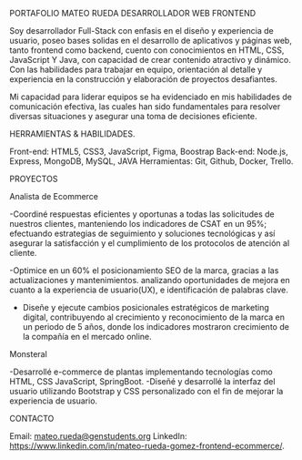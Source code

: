 PORTAFOLIO MATEO RUEDA DESARROLLADOR WEB FRONTEND


Soy desarrollador Full-Stack con enfasis en el diseño y experiencia de usuario, poseo bases solidas en el desarrollo de aplicativos y páginas web, tanto frontend como backend, cuento con conocimientos en HTML, CSS, JavaScript Y Java, con capacidad de crear contenido atractivo y dinámico. Con las habilidades para trabajar en equipo, orientación al detalle y experiencia en la construcción y elaboración de proyectos desafiantes.

Mi capacidad para liderar equipos se ha evidenciado en mis habilidades de comunicación efectiva, las cuales han sido fundamentales para resolver diversas situaciones y asegurar una toma de decisiones eficiente.

HERRAMIENTAS & HABILIDADES.

Front-end: HTML5, CSS3, JavaScript, Figma, Boostrap
Back-end: Node.js, Express, MongoDB, MySQL, JAVA
Herramientas: Git, Github, Docker, Trello.

PROYECTOS

Analista de Ecommerce 

-Coordiné respuestas eficientes y oportunas a todas las solicitudes de nuestros clientes, manteniendo los indicadores de CSAT en un 95%; efectuando estrategias de seguimiento y soluciones tecnológicas y así asegurar la satisfacción y el cumplimiento de los protocolos de atención al cliente. 

-Optimice en un 60% el posicionamiento SEO de la marca, gracias a las actualizaciones y mantenimientos. analizando oportunidades de mejora en cuanto a la experiencia de usuario(UX), e identificación de palabras clave.

- Diseñe y ejecute cambios posicionales estratégicos de marketing digital, contribuyendo al crecimiento y reconocimiento de la marca en un periodo de 5 años, donde los indicadores mostraron crecimiento de la compañía en el mercado online.

Monsteral

-Desarrollé e-commerce de plantas implementando tecnologías como HTML, CSS 
JavaScript, SpringBoot. 
-Diseñé y desarrollé la interfaz del usuario utilizando Bootstrap y CSS personalizado con el 
fin de mejorar la experiencia de usuario.

CONTACTO

Email: mateo.rueda@genstudents.org
LinkedIn: https://www.linkedin.com/in/mateo-rueda-gomez-frontend-ecommerce/.
